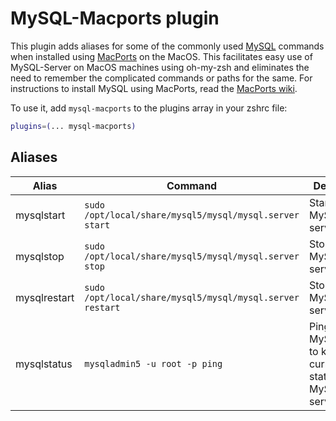 # MySQL-Macports plugin

This plugin adds aliases for some of the commonly used [MySQL](https://www.mysql.com/) commands when installed using [MacPorts](https://www.macports.org/) on the MacOS. This facilitates easy use of MySQL-Server on MacOS machines using oh-my-zsh and eliminates the need to remember the complicated commands or paths for the same. For instructions to install MySQL using MacPorts, read the [MacPorts wiki](https://trac.macports.org/wiki/howto/MySQL/).

To use it, add `mysql-macports` to the plugins array in your zshrc file:

```zsh
plugins=(... mysql-macports)
```

## Aliases

| Alias        | Command                                                   | Description                                                         |
| ------------ | --------------------------------------------------------- | ------------------------------------------------------------------- |
| mysqlstart   | `sudo /opt/local/share/mysql5/mysql/mysql.server start`   | Start the MySQL server.                                             |
| mysqlstop    | `sudo /opt/local/share/mysql5/mysql/mysql.server stop`    | Stop the MySQL server.                                              |
| mysqlrestart | `sudo /opt/local/share/mysql5/mysql/mysql.server restart` | Stop the MySQL server.                                              |
| mysqlstatus  | `mysqladmin5 -u root -p ping`                             | Ping the MySQLAdmin to know the current status of the MySQL server. |
